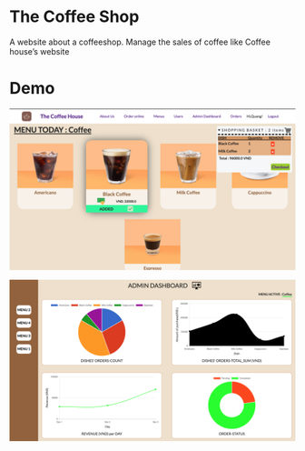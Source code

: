 # The Coffee Shop 
<p>A website about a coffeeshop. Manage the sales of coffee like Coffee house’s website<p>

# Demo

![](https://github.com/Pentaonix/Rails_Project_Coffee/blob/master/demo%201.png)


![](https://github.com/Pentaonix/Rails_Project_Coffee/blob/master/demo%202.png)
